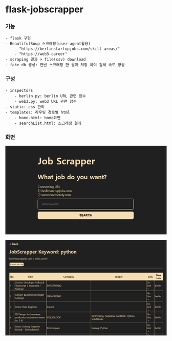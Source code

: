 # flask-jobscrapper


### 기능
    - flask 구현
    - BeautifulSoup 스크래핑(user-agent활용)        
        - "https://berlinstartupjobs.com/skill-areas/"
        - "https://web3.career"
    - scraping 결과 > file(csv) download
    - fake db 생성: 한번 스크래핑 한 결과 저장 하여 검색 속도 향상


### 구성
    - inspectors
        - berlin.py: berlin URL 관련 함수
        - web3.py: web3 URL 관련 함수
    - static: css 관리
    - templates: 라우팅 경로별 html
        - home.html: home화면
        - searchList.html: 스크래핑 결과


### 화면
![alt text](image.png)

![alt text](image-1.png)